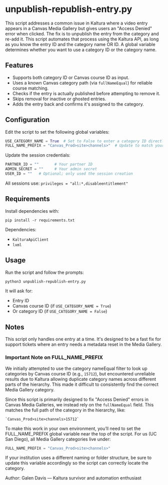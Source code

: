 # unpublish-republish-entry.py

This script addresses a common issue in Kaltura where a video entry appears in a Canvas Media Gallery but gives users an "Access Denied" error when clicked. The fix is to unpublish the entry from the category and re-add it. This script automates that process using the Kaltura API, as long as you know the entry ID and the category name OR ID. A global variable determines whether you want to use a category ID or the category name. 

## Features

- Supports both category ID or Canvas course ID as input.
- Uses a known Canvas category path (via `fullNameEqual`) for reliable course matching.
- Checks if the entry is actually published before attempting to remove it.
- Skips removal for inactive or ghosted entries.
- Adds the entry back and confirms it's assigned to the category.

## Configuration

Edit the script to set the following global variables:

```python
USE_CATEGORY_NAME = True  # Set to False to enter a category ID directly
FULL_NAME_PREFIX = "Canvas_Prod>site>channels>"  # Update to match your environment
```

Update the session credentials:

```python
PARTNER_ID = ""       # Your partner ID
ADMIN_SECRET = ""     # Your admin secret
USER_ID = ""   # Optional; only used the session creation
```

All sessions use: `privileges = "all:*,disableentitlement"`

## Requirements

Install dependencies with:

```
pip install -r requirements.txt
```

Dependencies:

- `KalturaApiClient`
- `lxml`

## Usage

Run the script and follow the prompts:

```bash
python3 unpublish-republish-entry.py
```

It will ask for:
- Entry ID
- Canvas course ID (if `USE_CATEGORY_NAME = True`)
- Or category ID (if `USE_CATEGORY_NAME = False`)

## Notes

This script only handles one entry at a time. It's designed to be a fast fix for support tickets where an entry needs a metadata reset in the Media Gallery.

### Important Note on FULL_NAME_PREFIX

We initially attempted to use the category nameEqual filter to look up categories by Canvas course ID (e.g., `15712`), but encountered unreliable results due to Kaltura allowing duplicate category names across different parts of the hierarchy. This made it difficult to consistently find the correct Media Gallery category. 

Since this script is primarily designed to fix "Access Denied" errors in Canvas Media Galleries, we instead rely on the  `fullNameEqual` field. This matches the full path of the category in the hierarchy, like:

```shell
`Canvas_Prod>site>channels>15712`
```
To make this work in your own environment, you’ll need to set the FULL_NAME_PREFIX global variable near the top of the script. For us (UC San Diego), all Media Gallery categories live under:

```python
FULL_NAME_PREFIX = "Canvas_Prod>site>channels>"
```

If your institution uses a different naming or folder structure, be sure to update this variable accordingly so the script can correctly locate the category.

Author: Galen Davis — Kaltura survivor and automation enthusiast
